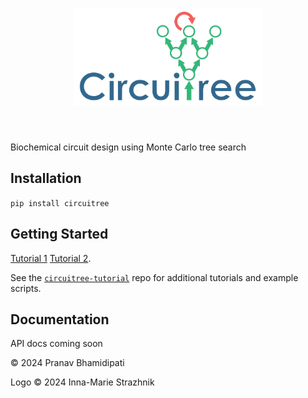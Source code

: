 <h1 align="center">
<img src="https://raw.githubusercontent.com/pranav-bhamidipati/circuitree/main/logo.png" width="300">
</h1><br>

Biochemical circuit design using Monte Carlo tree search

## Installation

```pip install circuitree```

## Getting Started

[Tutorial 1](https://githubtocolab.com/pranav-bhamidipati/circuitree-tutorial/blob/main/src/tutorial-1-getting-started.ipynb)
[Tutorial 2](https://githubtocolab.com/pranav-bhamidipati/circuitree-tutorial/blob/main/src/tutorial-2-mcts-in-parallel.ipynb). 

See the [`circuitree-tutorial`](https://github.com/pranav-bhamidipati/circuitree-tutorial) repo for additional tutorials and example scripts.

## Documentation

API docs coming soon


© 2024 Pranav Bhamidipati

Logo © 2024 Inna-Marie Strazhnik 
